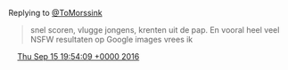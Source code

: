 Replying to [@ToMorssink](https://twitter.com/ToMorssink/status/776508736693231617)

> snel scoren, vlugge jongens, krenten uit de pap\. En vooral heel veel NSFW resultaten op Google images vrees ik

<img src="../../media/tweet.ico" width="12" /> [Thu Sep 15 19:54:09 +0000 2016](https://twitter.com/DromerDenker/status/776509429067939840)